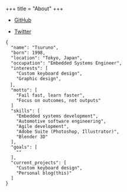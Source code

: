 +++
title = "About"
+++

- [GitHub](https://github.com/tsuruno)

- [Twitter](https://twitter.com/mohanseii)

```
{
  "name": "Tsuruno",
  "born": 1998,
  "location": "Tokyo, Japan",
  "occupation": "Embedded Systems Engineer",
  "interests": [
    "Custom keyboard design",
    "Graphic design",
　],
  "motto": [
    "Fail fast, learn faster",
    "Focus on outcomes, not outputs"
  ]
  "skills": [
    "Embedded systems development",
    "Automotive software engineering",
    "Agile development",
    "Adobe Suite (Photoshop, Illustrator)",
    "Blender 3D"
  ],
  "goals": [
    ""
  ],
  "current_projects": [
    "Custom keyboard design",
    "Personal blog(this)"
  ]
}
```
